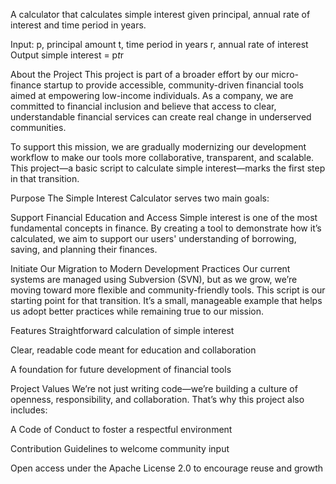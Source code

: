 A calculator that calculates simple interest given principal, annual rate of interest and time period in years.

Input:
   p, principal amount
   t, time period in years
   r, annual rate of interest
Output
   simple interest = p*t*r












About the Project
This project is part of a broader effort by our micro-finance startup to provide accessible, community-driven financial tools aimed at empowering low-income individuals. As a company, we are committed to financial inclusion and believe that access to clear, understandable financial services can create real change in underserved communities.

To support this mission, we are gradually modernizing our development workflow to make our tools more collaborative, transparent, and scalable. This project—a basic script to calculate simple interest—marks the first step in that transition.

Purpose
The Simple Interest Calculator serves two main goals:

Support Financial Education and Access
Simple interest is one of the most fundamental concepts in finance. By creating a tool to demonstrate how it’s calculated, we aim to support our users' understanding of borrowing, saving, and planning their finances.

Initiate Our Migration to Modern Development Practices
Our current systems are managed using Subversion (SVN), but as we grow, we’re moving toward more flexible and community-friendly tools. This script is our starting point for that transition. It’s a small, manageable example that helps us adopt better practices while remaining true to our mission.

Features
Straightforward calculation of simple interest

Clear, readable code meant for education and collaboration

A foundation for future development of financial tools

Project Values
We’re not just writing code—we’re building a culture of openness, responsibility, and collaboration. That’s why this project also includes:

A Code of Conduct to foster a respectful environment

Contribution Guidelines to welcome community input

Open access under the Apache License 2.0 to encourage reuse and growth
